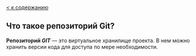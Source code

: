[< к содержанию](./readme.md)

## Что такое репозиторий Git?

**Репозиторий *GIT*** — это виртуальное хранилище проекта. В нем можно хранить версии кода для доступа по мере необходимости.
